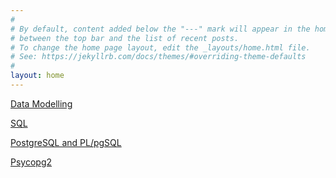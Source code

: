 ```yaml
---
#
# By default, content added below the "---" mark will appear in the home page
# between the top bar and the list of recent posts.
# To change the home page layout, edit the _layouts/home.html file.
# See: https://jekyllrb.com/docs/themes/#overriding-theme-defaults
#
layout: home
---
```


[Data Modelling](https://ridho-y.github.io/comp3311-notes/data_modelling.html)

[SQL](https://ridho-y.github.io/comp3311-notes/sql_programming.html)

[PostgreSQL and PL/pgSQL](https://ridho-y.github.io/comp3311-notes/postgresql.html)

[Psycopg2](https://ridho-y.github.io/comp3311-notes/psycopg2.html)